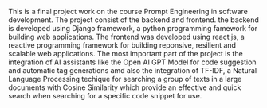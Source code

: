 This is a final project work on the course Prompt Engineering in software development. The project consist of the backend and frontend. the backend is developed using Django framework, a python programming famework for building web applications. The frontend was developed using react js, a reactive programming framework for building reponsive, resilient and scalable web applications. The most important part of the project is the integration of AI assistants like the Open AI GPT Model for code suggestion and automatic tag generations amd also the integration of TF-IDF, a Natural Language Processing techique for searching a group of texts in a large documents with Cosine Similarity which provide an effective and quick search when searching for a specific code snippet for use.
